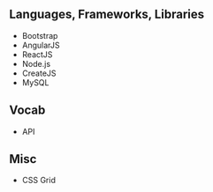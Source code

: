 ## Languages, Frameworks, Libraries 
- Bootstrap
- AngularJS
- ReactJS
- Node.js
- CreateJS
- MySQL

## Vocab 

- API

## Misc
- CSS Grid
